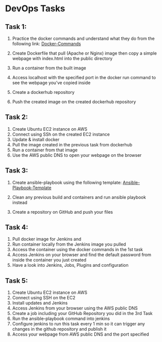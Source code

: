 # DevOps Tasks 

## Task 1:

1. Practice the docker commands and understand what they do from the following link: [Docker-Commands](https://github.com/johnbedeir/Devops-Tools-Documentation/blob/main/Docker/Docker%20commands.MD)

2. Create Dockerfile that pull (Apache or Nginx) image then copy a simple webpage with index.html into the public directory

3. Run a container from the built image 

4. Access localhost with the specified port in the docker run command to see the webpage you’ve copied inside

5. Create a dockerhub repository

6. Push the created image on the created dockerhub repository 

## Task 2:

1. Create Ubuntu EC2 instance on AWS 
2. Connect using SSh on the created EC2 instance 
3. Update & install docker 
4. Pull the image created in the previous task from dockerhub 
5. Run a container from that image 
6. Use the AWS public DNS to open your webpage on the browser 

## Task 3:

1. Create ansible-playbook using the following template: [Ansible-Playbook-Template](https://github.com/johnbedeir/Devops-Tools-Documentation/tree/main/Ansible-Playbook)

2. Clean any previous build and containers and run ansible playbook instead  
3. Create a repository on GitHub and push your files 

## Task 4: 

1. Pull docker image for Jenkins and 
2. Run container locally from the Jenkins image you pulled 
3. Access the container using the docker commands in the 1st task 
4. Access Jenkins on your browser and find the default password from inside the container you just created
5. Have a look into Jenkins, Jobs, Plugins and configuration 

## Task 5: 

1. Create Ubuntu EC2 instance on AWS 
2. Connect using SSH on the EC2 
3. Install updates and Jenkins 
4. Access Jenkins from your browser using the AWS public DNS 
5. Create a job including your GitHub Repository you did in the 3rd Task 
6. Run the ansible-playbook command into jenkins 
7. Configure jenkins to run this task every 1 min so it can trigger any changes in the github repository and publish it 
8. Access your webpage from AWS public DNS and the port specified

